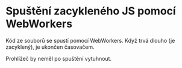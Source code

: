 # Spuštění zacykleného JS pomocí WebWorkers

Kód ze souborů se spustí pomocí WebWorkers. Když trvá dlouho (je zacyklený), je ukončen časovačem.

Prohlížeč by neměl po spuštění vytuhnout.
